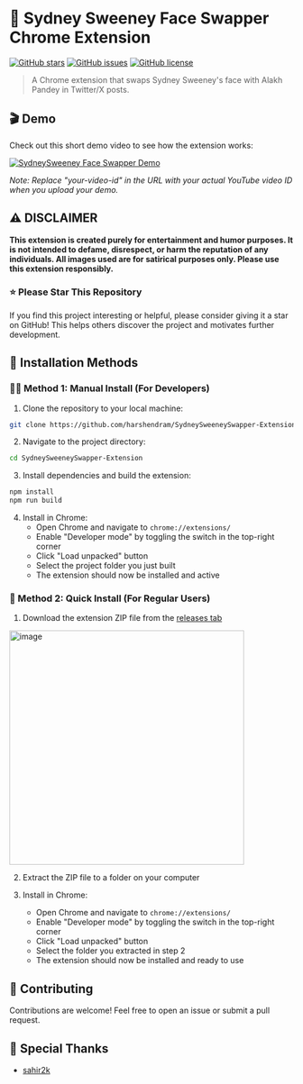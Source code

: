 # 🔄 Sydney Sweeney Face Swapper Chrome Extension

[![GitHub stars](https://img.shields.io/github/stars/harshendram/SydneySweeneySwapper-Extension?style=social)](https://github.com/harshendram/SydneySweeneySwapper-Extension/stargazers)
[![GitHub issues](https://img.shields.io/github/issues/harshendram/SydneySweeneySwapper-Extension)](https://github.com/harshendram/SydneySweeneySwapper-Extension/issues)
[![GitHub license](https://img.shields.io/github/license/harshendram/SydneySweeneySwapper-Extension)](https://github.com/harshendram/SydneySweeneySwapper-Extension/blob/main/LICENSE)

> A Chrome extension that swaps Sydney Sweeney's face with Alakh Pandey in Twitter/X posts.

## 🎬 Demo

Check out this short demo video to see how the extension works:

[![SydneySweeney Face Swapper Demo](https://img.shields.io/badge/Watch-Demo%20Video-red?style=for-the-badge&logo=youtube)](https://youtu.be/B01fBA2pOTA)

_Note: Replace "your-video-id" in the URL with your actual YouTube video ID when you upload your demo._

## ⚠️ DISCLAIMER

**This extension is created purely for entertainment and humor purposes. It is not intended to defame, disrespect, or harm the reputation of any individuals. All images used are for satirical purposes only. Please use this extension responsibly.**

### ⭐ Please Star This Repository

If you find this project interesting or helpful, please consider giving it a star on GitHub! This helps others discover the project and motivates further development.

## 🔧 Installation Methods

### 🧑‍💻 Method 1: Manual Install (For Developers)

1. Clone the repository to your local machine:

```bash
git clone https://github.com/harshendram/SydneySweeneySwapper-Extension.git
```

2. Navigate to the project directory:

```bash
cd SydneySweeneySwapper-Extension
```

3. Install dependencies and build the extension:

```bash
npm install
npm run build
```

4. Install in Chrome:
   - Open Chrome and navigate to `chrome://extensions/`
   - Enable "Developer mode" by toggling the switch in the top-right corner
   - Click "Load unpacked" button
   - Select the project folder you just built
   - The extension should now be installed and active

### 🚀 Method 2: Quick Install (For Regular Users)

1. Download the extension ZIP file from the [releases tab](https://github.com/harshendram/SydneySweeneySwapper-Extension/releases)

<img width="416" alt="image" src="https://github.com/sahir2k/twitter_face_swap/assets/117151647/38f861b7-0aa1-498a-a5ca-13806c13a80c">

2. Extract the ZIP file to a folder on your computer

3. Install in Chrome:
   - Open Chrome and navigate to `chrome://extensions/`
   - Enable "Developer mode" by toggling the switch in the top-right corner
   - Click "Load unpacked" button
   - Select the folder you extracted in step 2
   - The extension should now be installed and ready to use

## 🤝 Contributing

Contributions are welcome! Feel free to open an issue or submit a pull request.

## 🙏 Special Thanks

- [sahir2k](https://github.com/sahir2k)
